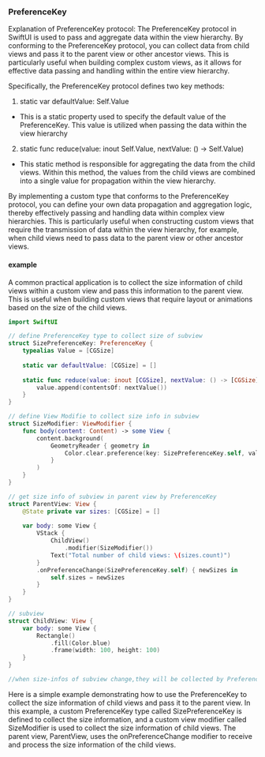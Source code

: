 ### PreferenceKey

Explanation of PreferenceKey protocol:
The PreferenceKey protocol in SwiftUI is used to pass and aggregate data within the view hierarchy. By conforming to the PreferenceKey protocol, you can collect data from child views and pass it to the parent view or other ancestor views. This is particularly useful when building complex custom views, as it allows for effective data passing and handling within the entire view hierarchy.

Specifically, the PreferenceKey protocol defines two key methods:

1. static var defaultValue: Self.Value
- This is a static property used to specify the default value of the PreferenceKey. This value is utilized when passing the data within the view hierarchy
2. static func reduce(value: inout Self.Value, nextValue: () -> Self.Value)
- This static method is responsible for aggregating the data from the child views. Within this method, the values from the child views are combined into a single value for propagation within the view hierarchy.

By implementing a custom type that conforms to the PreferenceKey protocol, you can define your own data propagation and aggregation logic, thereby effectively passing and handling data within complex view hierarchies. This is particularly useful when constructing custom views that require the transmission of data within the view hierarchy, for example, when child views need to pass data to the parent view or other ancestor views.

#### example

A common practical application is to collect the size information of child views within a custom view and pass this information to the parent view. This is useful when building custom views that require layout or animations based on the size of the child views.

```swift 
import SwiftUI

// define PreferenceKey type to collect size of subview
struct SizePreferenceKey: PreferenceKey {
    typealias Value = [CGSize]
    
    static var defaultValue: [CGSize] = []
    
    static func reduce(value: inout [CGSize], nextValue: () -> [CGSize]) {
        value.append(contentsOf: nextValue())
    }
}

// define View Modifie to collect size info in subview
struct SizeModifier: ViewModifier {
    func body(content: Content) -> some View {
        content.background(
            GeometryReader { geometry in
                Color.clear.preference(key: SizePreferenceKey.self, value: [geometry.size])
            }
        )
    }
}

// get size info of subview in parent view by PreferenceKey
struct ParentView: View {
    @State private var sizes: [CGSize] = []
    
    var body: some View {
        VStack {
            ChildView()
                .modifier(SizeModifier())
            Text("Total number of child views: \(sizes.count)")
        }
        .onPreferenceChange(SizePreferenceKey.self) { newSizes in
            self.sizes = newSizes
        }
    }
}

// subview
struct ChildView: View {
    var body: some View {
        Rectangle()
            .fill(Color.blue)
            .frame(width: 100, height: 100)
    }
}

//when size-infos of subview change,they will be collected by PreferenceKey in parent view and handed in onPreferenceChange to deal with these size information
```

Here is a simple example demonstrating how to use the PreferenceKey to collect the size information of child views and pass it to the parent view. In this example, a custom PreferenceKey type called SizePreferenceKey is defined to collect the size information, and a custom view modifier called SizeModifier is used to collect the size information of child views. The parent view, ParentView, uses the onPreferenceChange modifier to receive and process the size information of the child views.